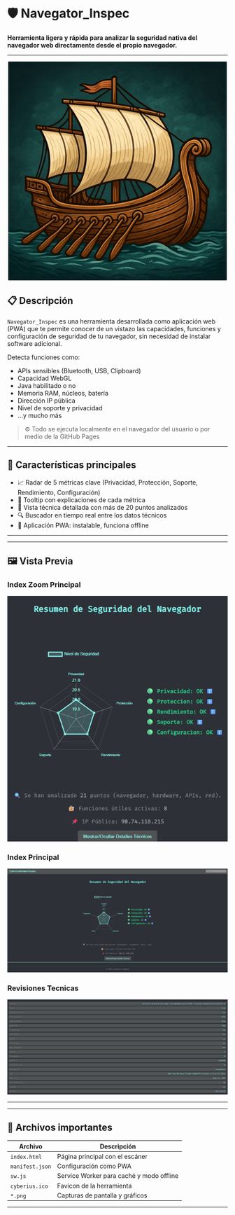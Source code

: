 # 🛡️ Navegator_Inspec

**Herramienta ligera y rápida para analizar la seguridad nativa del navegador web directamente desde el propio navegador.**

---

<p align="center">
  <img src="icono.png" alt="Banner" width="500"/>
</p

---

## 📋 Descripción

`Navegator_Inspec` es una herramienta desarrollada como aplicación web (PWA) que te permite conocer de un vistazo las capacidades, funciones y configuración de seguridad de tu navegador, sin necesidad de instalar software adicional.

Detecta funciones como:
- APIs sensibles (Bluetooth, USB, Clipboard)
- Capacidad WebGL
- Java habilitado o no
- Memoria RAM, núcleos, batería
- Dirección IP pública
- Nivel de soporte y privacidad
- ...y mucho más

> ⚙️ Todo se ejecuta localmente en el navegador del usuario o por medio de la GitHub Pages

---

## 🧭 Características principales

- 📈 Radar de 5 métricas clave (Privacidad, Protección, Soporte, Rendimiento, Configuración)
- 🎯 Tooltip con explicaciones de cada métrica
- 📌 Vista técnica detallada con más de 20 puntos analizados
- 🔍 Buscador en tiempo real entre los datos técnicos
- 📱 Aplicación PWA: instalable, funciona offline

---

---

## 🖼️ Vista Previa

### Index Zoom Principal
![index](./Index-zoom.png)

### Index Principal
![index](./Index.png)

### Revisiones Tecnicas
![Iniciando Búsqueda](./Revisiones.png)


---

---

## 📁 Archivos importantes

| Archivo         | Descripción                                        |
|----------------|----------------------------------------------------|
| `index.html`    | Página principal con el escáner                    |
| `manifest.json` | Configuración como PWA                            |
| `sw.js`         | Service Worker para caché y modo offline          |
| `cyberius.ico`  | Favicon de la herramienta                         |
| `*.png`         | Capturas de pantalla y gráficos                   |

---


